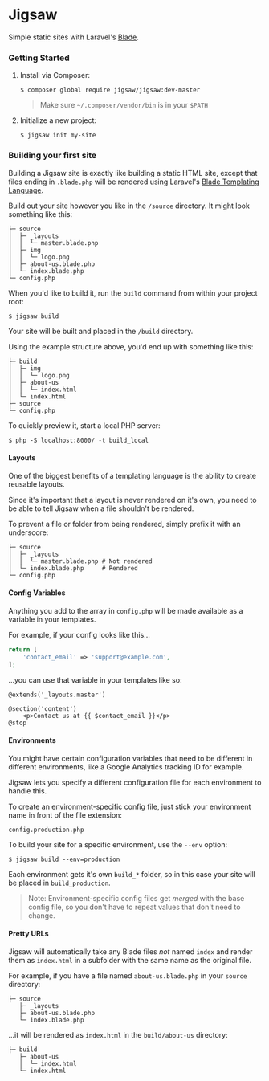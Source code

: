 # Jigsaw

Simple static sites with Laravel's [Blade](http://laravel.com/docs/5.0/templates).

### Getting Started

1. Install via Composer:

    `$ composer global require jigsaw/jigsaw:dev-master`

    > Make sure `~/.composer/vendor/bin` is in your `$PATH`

2. Initialize a new project:

    `$ jigsaw init my-site`

### Building your first site

Building a Jigsaw site is exactly like building a static HTML site, except that files ending in `.blade.php` will be rendered using Laravel's [Blade Templating Language](http://laravel.com/docs/5.0/templates).

Build out your site however you like in the `/source` directory. It might look something like this:

```
├─ source
│  ├─ _layouts
│  │  └─ master.blade.php
│  ├─ img
│  │  └─ logo.png
│  ├─ about-us.blade.php
│  └─ index.blade.php
└─ config.php
```

When you'd like to build it, run the `build` command from within your project root:

`$ jigsaw build`

Your site will be built and placed in the `/build` directory.

Using the example structure above, you'd end up with something like this:

```
├─ build
│  ├─ img
│  │  └─ logo.png
│  ├─ about-us
│  │  └─ index.html
│  └─ index.html
├─ source
└─ config.php
```

To quickly preview it, start a local PHP server:

`$ php -S localhost:8000/ -t build_local`

#### Layouts

One of the biggest benefits of a templating language is the ability to create reusable layouts.

Since it's important that a layout is never rendered on it's own, you need to be able to tell Jigsaw when a file shouldn't be rendered.

To prevent a file or folder from being rendered, simply prefix it with an underscore:

```
├─ source
│  ├─ _layouts
│  │  └─ master.blade.php # Not rendered
│  └─ index.blade.php     # Rendered
└─ config.php
```

#### Config Variables

Anything you add to the array in `config.php` will be made available as a variable in your templates.

For example, if your config looks like this...

```php
return [
    'contact_email' => 'support@example.com',
];
```

...you can use that variable in your templates like so:

```
@extends('_layouts.master')

@section('content')
    <p>Contact us at {{ $contact_email }}</p>
@stop
```

#### Environments

You might have certain configuration variables that need to be different in different environments, like a Google Analytics tracking ID for example.

Jigsaw lets you specify a different configuration file for each environment to handle this.

To create an environment-specific config file, just stick your environment name in front of the file extension:

`config.production.php`

To build your site for a specific environment, use the `--env` option:

`$ jigsaw build --env=production`

Each environment gets it's own `build_*` folder, so in this case your site will be placed in `build_production`.

> Note: Environment-specific config files get _merged_ with the base config file, so you don't have to repeat values that don't need to change.

#### Pretty URLs

Jigsaw will automatically take any Blade files _not_ named `index` and render them as `index.html` in a subfolder with the same name as the original file.

For example, if you have a file named `about-us.blade.php` in your `source` directory:

```
├─ source
   ├─ _layouts
   ├─ about-us.blade.php
   └─ index.blade.php
```

...it will be rendered as `index.html` in the `build/about-us` directory:

```
├─ build
   ├─ about-us
   │  └─ index.html 
   └─ index.html
```
